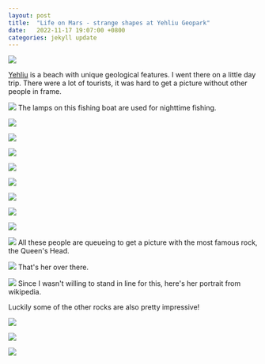 ```yaml
---
layout: post
title:  "Life on Mars - strange shapes at Yehliu Geopark"
date:   2022-11-17 19:07:00 +0800
categories: jekyll update
---
```


![](https://baitu.github.io/taiwan/assets/img/20221113_134653.jpg)

[Yehliu](https://en.wikipedia.org/wiki/Yehliu) is a beach with unique geological features. I went there on a little day trip. There were a lot of tourists, it was hard to get a picture without other people in frame. 

![](https://baitu.github.io/taiwan/assets/img/20221113_124508.jpg)
The lamps on this fishing boat are used for nighttime fishing.

![](https://baitu.github.io/taiwan/assets/img/20221113_124514.jpg)

![](https://baitu.github.io/taiwan/assets/img/20221113_124918.jpg)

![](https://baitu.github.io/taiwan/assets/img/20221113_130141.jpg)

![](https://baitu.github.io/taiwan/assets/img/20221113_130148.jpg)

![](https://baitu.github.io/taiwan/assets/img/20221113_130353.jpg)

![](https://baitu.github.io/taiwan/assets/img/20221113_130504.jpg)

![](https://baitu.github.io/taiwan/assets/img/20221113_134523.jpg)

![](https://baitu.github.io/taiwan/assets/img/20221113_135032.jpg)

![](https://baitu.github.io/taiwan/assets/img/20221113_140127.jpg)
All these people are queueing to get a picture with the most famous rock, the Queen's Head.

![](https://baitu.github.io/taiwan/assets/img/20221113_140122.jpg)
That's her over there. 

![](https://upload.wikimedia.org/wikipedia/commons/1/17/QueenStone.jpg)
Since I wasn't willing to stand in line for this, here's her portrait from wikipedia.

Luckily some of the other rocks are also pretty impressive!

![](https://baitu.github.io/taiwan/assets/img/20221113_140341.jpg)

![](https://baitu.github.io/taiwan/assets/img/20221113_140503.jpg)

![](https://baitu.github.io/taiwan/assets/img/20221113_142051.jpg)

